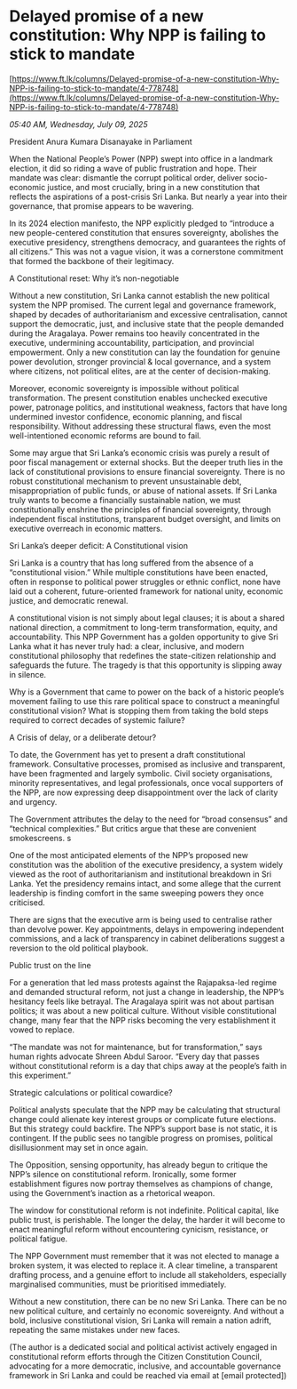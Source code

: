 # Delayed promise of a new constitution: Why NPP is failing to stick to mandate

[https://www.ft.lk/columns/Delayed-promise-of-a-new-constitution-Why-NPP-is-failing-to-stick-to-mandate/4-778748](https://www.ft.lk/columns/Delayed-promise-of-a-new-constitution-Why-NPP-is-failing-to-stick-to-mandate/4-778748)

*05:40 AM, Wednesday, July 09, 2025*

President Anura Kumara Disanayake in Parliament

When the National People’s Power (NPP) swept into office in a landmark election, it did so riding a wave of public frustration and hope. Their mandate was clear: dismantle the corrupt political order, deliver socio-economic justice, and most crucially, bring in a new constitution that reflects the aspirations of a post-crisis Sri Lanka. But nearly a year into their governance, that promise appears to be wavering.

In its 2024 election manifesto, the NPP explicitly pledged to “introduce a new people-centered constitution that ensures sovereignty, abolishes the executive presidency, strengthens democracy, and guarantees the rights of all citizens.” This was not a vague vision, it was a cornerstone commitment that formed the backbone of their legitimacy.

A Constitutional reset: Why it’s non-negotiable

Without a new constitution, Sri Lanka cannot establish the new political system the NPP promised. The current legal and governance framework, shaped by decades of authoritarianism and excessive centralisation, cannot support the democratic, just, and inclusive state that the people demanded during the Aragalaya. Power remains too heavily concentrated in the executive, undermining accountability, participation, and provincial empowerment. Only a new constitution can lay the foundation for genuine power devolution, stronger provincial & local governance, and a system where citizens, not political elites, are at the center of decision-making.

Moreover, economic sovereignty is impossible without political transformation. The present constitution enables unchecked executive power, patronage politics, and institutional weakness, factors that have long undermined investor confidence, economic planning, and fiscal responsibility. Without addressing these structural flaws, even the most well-intentioned economic reforms are bound to fail.

Some may argue that Sri Lanka’s economic crisis was purely a result of poor fiscal management or external shocks. But the deeper truth lies in the lack of constitutional provisions to ensure financial sovereignty. There is no robust constitutional mechanism to prevent unsustainable debt, misappropriation of public funds, or abuse of national assets. If Sri Lanka truly wants to become a financially sustainable nation, we must constitutionally enshrine the principles of financial sovereignty, through independent fiscal institutions, transparent budget oversight, and limits on executive overreach in economic matters.

Sri Lanka’s deeper deficit: A Constitutional vision

Sri Lanka is a country that has long suffered from the absence of a “constitutional vision.” While multiple constitutions have been enacted, often in response to political power struggles or ethnic conflict, none have laid out a coherent, future-oriented framework for national unity, economic justice, and democratic renewal.

A constitutional vision is not simply about legal clauses; it is about a shared national direction, a commitment to long-term transformation, equity, and accountability. This NPP Government has a golden opportunity to give Sri Lanka what it has never truly had: a clear, inclusive, and modern constitutional philosophy that redefines the state-citizen relationship and safeguards the future. The tragedy is that this opportunity is slipping away in silence.

Why is a Government that came to power on the back of a historic people’s movement failing to use this rare political space to construct a meaningful constitutional vision? What is stopping them from taking the bold steps required to correct decades of systemic failure?

A Crisis of delay, or a deliberate detour?

To date, the Government has yet to present a draft constitutional framework. Consultative processes, promised as inclusive and transparent, have been fragmented and largely symbolic. Civil society organisations, minority representatives, and legal professionals, once vocal supporters of the NPP, are now expressing deep disappointment over the lack of clarity and urgency.

The Government attributes the delay to the need for “broad consensus” and “technical complexities.” But critics argue that these are convenient smokescreens. s

One of the most anticipated elements of the NPP’s proposed new constitution was the abolition of the executive presidency, a system widely viewed as the root of authoritarianism and institutional breakdown in Sri Lanka. Yet the presidency remains intact, and some allege that the current leadership is finding comfort in the same sweeping powers they once criticised.

There are signs that the executive arm is being used to centralise rather than devolve power. Key appointments, delays in empowering independent commissions, and a lack of transparency in cabinet deliberations suggest a reversion to the old political playbook.

Public trust on the line

For a generation that led mass protests against the Rajapaksa-led regime and demanded structural reform, not just a change in leadership, the NPP’s hesitancy feels like betrayal. The Aragalaya spirit was not about partisan politics; it was about a new political culture. Without visible constitutional change, many fear that the NPP risks becoming the very establishment it vowed to replace.

“The mandate was not for maintenance, but for transformation,” says human rights advocate Shreen Abdul Saroor. “Every day that passes without constitutional reform is a day that chips away at the people’s faith in this experiment.”

Strategic calculations or political cowardice?

Political analysts speculate that the NPP may be calculating that structural change could alienate key interest groups or complicate future elections. But this strategy could backfire. The NPP’s support base is not static, it is contingent. If the public sees no tangible progress on promises, political disillusionment may set in once again.

The Opposition, sensing opportunity, has already begun to critique the NPP’s silence on constitutional reform. Ironically, some former establishment figures now portray themselves as champions of change, using the Government’s inaction as a rhetorical weapon.

The window for constitutional reform is not indefinite. Political capital, like public trust, is perishable. The longer the delay, the harder it will become to enact meaningful reform without encountering cynicism, resistance, or political fatigue.

The NPP Government must remember that it was not elected to manage a broken system, it was elected to replace it. A clear timeline, a transparent drafting process, and a genuine effort to include all stakeholders, especially marginalised communities, must be prioritised immediately.

Without a new constitution, there can be no new Sri Lanka. There can be no new political culture, and certainly no economic sovereignty. And without a bold, inclusive constitutional vision, Sri Lanka will remain a nation adrift, repeating the same mistakes under new faces.

(The author is a dedicated social and political activist actively engaged in constitutional reform efforts through the Citizen Constitution Council, advocating for a more democratic, inclusive, and accountable governance framework in Sri Lanka and could be reached via email at [email protected])

